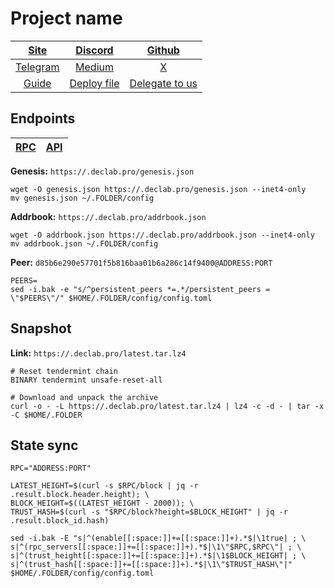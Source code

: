 # Project name

|[Site]()|[Discord]()|[Github]()|
|:--:|:--:|:--:|
|[Telegram]()|[Medium]()|[X]()|
|[Guide](https://services.declab.pro/guides)|[Deploy file]()|[Delegate to us]()|


## Endpoints

|[**RPC**](https://.declab.pro/rpc)|[**API**](https://.declab.pro)|
|:--:|:--:|

**Genesis:** ```https://.declab.pro/genesis.json```

```
wget -O genesis.json https://.declab.pro/genesis.json --inet4-only
mv genesis.json ~/.FOLDER/config
```

**Addrbook:** ```https://.declab.pro/addrbook.json```

```
wget -O addrbook.json https://.declab.pro/addrbook.json --inet4-only
mv addrbook.json ~/.FOLDER/config
```

**Peer:** ```d85b6e290e57701f5b816baa01b6a286c14f9400@ADDRESS:PORT```

```
PEERS=
sed -i.bak -e "s/^persistent_peers *=.*/persistent_peers = \"$PEERS\"/" $HOME/.FOLDER/config/config.toml
```

## Snapshot 

**Link:** ```https://.declab.pro/latest.tar.lz4```

```
# Reset tendermint chain
BINARY tendermint unsafe-reset-all

# Download and unpack the archive
curl -o - -L https://.declab.pro/latest.tar.lz4 | lz4 -c -d - | tar -x -C $HOME/.FOLDER
```

## State sync

```
RPC="ADDRESS:PORT"

LATEST_HEIGHT=$(curl -s $RPC/block | jq -r .result.block.header.height); \
BLOCK_HEIGHT=$((LATEST_HEIGHT - 2000)); \
TRUST_HASH=$(curl -s "$RPC/block?height=$BLOCK_HEIGHT" | jq -r .result.block_id.hash)

sed -i.bak -E "s|^(enable[[:space:]]+=[[:space:]]+).*$|\1true| ; \
s|^(rpc_servers[[:space:]]+=[[:space:]]+).*$|\1\"$RPC,$RPC\"| ; \
s|^(trust_height[[:space:]]+=[[:space:]]+).*$|\1$BLOCK_HEIGHT| ; \
s|^(trust_hash[[:space:]]+=[[:space:]]+).*$|\1\"$TRUST_HASH\"|" $HOME/.FOLDER/config/config.toml
```
